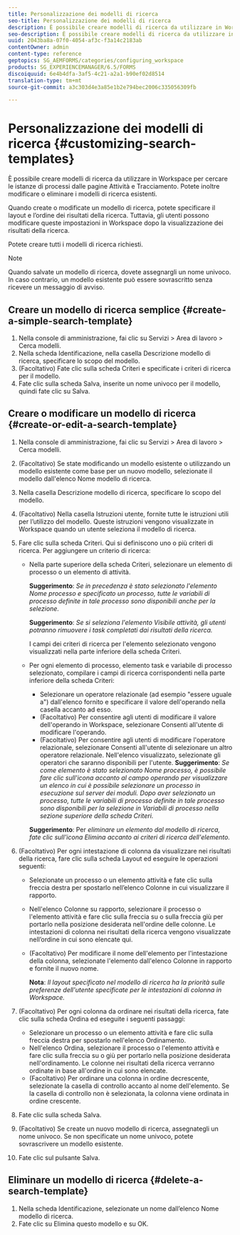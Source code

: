 ```yaml
---
title: Personalizzazione dei modelli di ricerca
seo-title: Personalizzazione dei modelli di ricerca
description: È possibile creare modelli di ricerca da utilizzare in Workspace per cercare le istanze di processi dalle pagine Attività e Tracciamento. Potete inoltre modificare o eliminare i modelli di ricerca esistenti.
seo-description: È possibile creare modelli di ricerca da utilizzare in Workspace per cercare le istanze di processi dalle pagine Attività e Tracciamento. Potete inoltre modificare o eliminare i modelli di ricerca esistenti.
uuid: 2043ba8a-07f0-4054-af3c-f3a14c2183ab
contentOwner: admin
content-type: reference
geptopics: SG_AEMFORMS/categories/configuring_workspace
products: SG_EXPERIENCEMANAGER/6.5/FORMS
discoiquuid: 6e4b4dfa-3af5-4c21-a2a1-b90ef02d8514
translation-type: tm+mt
source-git-commit: a3c303d4e3a85e1b2e794bec2006c335056309fb

---
```



# Personalizzazione dei modelli di ricerca {#customizing-search-templates}

È possibile creare modelli di ricerca da utilizzare in Workspace per cercare le istanze di processi dalle pagine Attività e Tracciamento. Potete inoltre modificare o eliminare i modelli di ricerca esistenti.

Quando create o modificate un modello di ricerca, potete specificare il layout e l’ordine dei risultati della ricerca. Tuttavia, gli utenti possono modificare queste impostazioni in Workspace dopo la visualizzazione dei risultati della ricerca.

Potete creare tutti i modelli di ricerca richiesti.

>[!NOTE]
>
>Quando salvate un modello di ricerca, dovete assegnargli un nome univoco. In caso contrario, un modello esistente può essere sovrascritto senza ricevere un messaggio di avviso.

## Creare un modello di ricerca semplice {#create-a-simple-search-template}

1. Nella console di amministrazione, fai clic su Servizi > Area di lavoro > Cerca modelli.
1. Nella scheda Identificazione, nella casella Descrizione modello di ricerca, specificare lo scopo del modello.
1. (Facoltativo) Fate clic sulla scheda Criteri e specificate i criteri di ricerca per il modello.
1. Fate clic sulla scheda Salva, inserite un nome univoco per il modello, quindi fate clic su Salva.

## Creare o modificare un modello di ricerca {#create-or-edit-a-search-template}

1. Nella console di amministrazione, fai clic su Servizi > Area di lavoro > Cerca modelli.
1. (Facoltativo) Se state modificando un modello esistente o utilizzando un modello esistente come base per un nuovo modello, selezionate il modello dall&#39;elenco Nome modello di ricerca.
1. Nella casella Descrizione modello di ricerca, specificare lo scopo del modello.
1. (Facoltativo) Nella casella Istruzioni utente, fornite tutte le istruzioni utili per l’utilizzo del modello. Queste istruzioni vengono visualizzate in Workspace quando un utente seleziona il modello di ricerca.
1. Fare clic sulla scheda Criteri. Qui si definiscono uno o più criteri di ricerca. Per aggiungere un criterio di ricerca:

   * Nella parte superiore della scheda Criteri, selezionare un elemento di processo o un elemento di attività.

      **Suggerimento**: *Se in precedenza è stato selezionato l&#39;elemento Nome processo e specificato un processo, tutte le variabili di processo definite in tale processo sono disponibili anche per la selezione.*

      **Suggerimento**: *Se si seleziona l&#39;elemento Visibile attività, gli utenti potranno rimuovere i task completati dai risultati della ricerca.*

      I campi dei criteri di ricerca per l&#39;elemento selezionato vengono visualizzati nella parte inferiore della scheda Criteri.

   * Per ogni elemento di processo, elemento task e variabile di processo selezionato, compilare i campi di ricerca corrispondenti nella parte inferiore della scheda Criteri:

      * Selezionare un operatore relazionale (ad esempio &quot;essere uguale a&quot;) dall&#39;elenco fornito e specificare il valore dell&#39;operando nella casella accanto ad esso.
      * (Facoltativo) Per consentire agli utenti di modificare il valore dell&#39;operando in Workspace, selezionare Consenti all&#39;utente di modificare l&#39;operando.
      * (Facoltativo) Per consentire agli utenti di modificare l&#39;operatore relazionale, selezionare Consenti all&#39;utente di selezionare un altro operatore relazionale. Nell&#39;elenco visualizzato, selezionate gli operatori che saranno disponibili per l&#39;utente.
      **Suggerimento**: *Se come elemento è stato selezionato Nome processo, è possibile fare clic sull&#39;icona accanto al campo operando per visualizzare un elenco in cui è possibile selezionare un processo in esecuzione sul server dei moduli. Dopo aver selezionato un processo, tutte le variabili di processo definite in tale processo sono disponibili per la selezione in Variabili di processo nella sezione superiore della scheda Criteri.*

      **Suggerimento**: Per *eliminare un elemento dal modello di ricerca, fate clic sull&#39;icona Elimina accanto ai criteri di ricerca dell&#39;elemento.*


1. (Facoltativo) Per ogni intestazione di colonna da visualizzare nei risultati della ricerca, fare clic sulla scheda Layout ed eseguire le operazioni seguenti:

   * Selezionate un processo o un elemento attività e fate clic sulla freccia destra per spostarlo nell’elenco Colonne in cui visualizzare il rapporto.
   * Nell&#39;elenco Colonne su rapporto, selezionare il processo o l&#39;elemento attività e fare clic sulla freccia su o sulla freccia giù per portarlo nella posizione desiderata nell&#39;ordine delle colonne. Le intestazioni di colonna nei risultati della ricerca vengono visualizzate nell’ordine in cui sono elencate qui.
   * (Facoltativo) Per modificare il nome dell&#39;elemento per l&#39;intestazione della colonna, selezionate l&#39;elemento dall&#39;elenco Colonne in rapporto e fornite il nuovo nome.

      **Nota**: *Il layout specificato nel modello di ricerca ha la priorità sulle preferenze dell&#39;utente specificate per le intestazioni di colonna in Workspace.*

1. (Facoltativo) Per ogni colonna da ordinare nei risultati della ricerca, fate clic sulla scheda Ordina ed eseguite i seguenti passaggi:

   * Selezionare un processo o un elemento attività e fare clic sulla freccia destra per spostarlo nell&#39;elenco Ordinamento.
   * Nell&#39;elenco Ordina, selezionare il processo o l&#39;elemento attività e fare clic sulla freccia su o giù per portarlo nella posizione desiderata nell&#39;ordinamento. Le colonne nei risultati della ricerca verranno ordinate in base all&#39;ordine in cui sono elencate.
   * (Facoltativo) Per ordinare una colonna in ordine decrescente, selezionate la casella di controllo accanto al nome dell&#39;elemento. Se la casella di controllo non è selezionata, la colonna viene ordinata in ordine crescente.

1. Fate clic sulla scheda Salva.
1. (Facoltativo) Se create un nuovo modello di ricerca, assegnategli un nome univoco. Se non specificate un nome univoco, potete sovrascrivere un modello esistente.
1. Fate clic sul pulsante Salva.

## Eliminare un modello di ricerca {#delete-a-search-template}

1. Nella scheda Identificazione, selezionate un nome dall’elenco Nome modello di ricerca.
1. Fate clic su Elimina questo modello e su OK.

